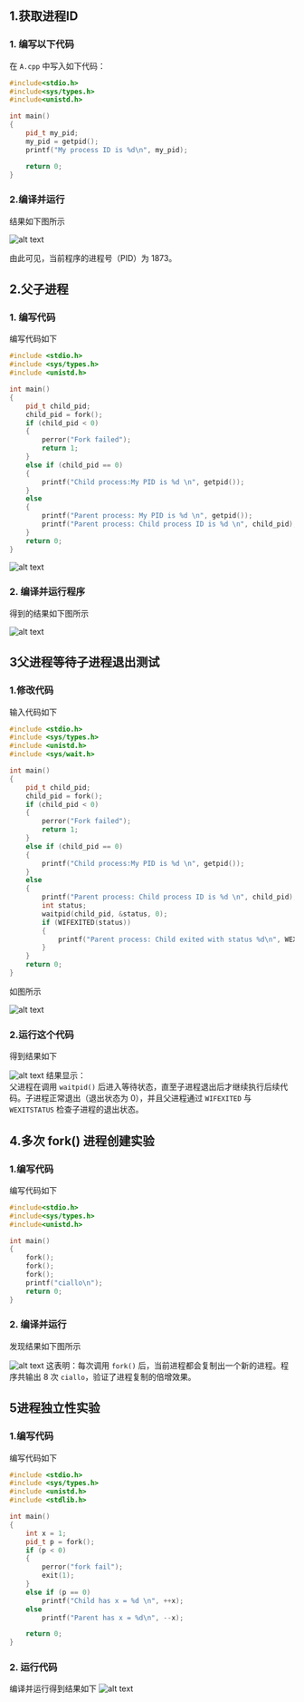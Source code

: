 ## 1.获取进程ID

### 1.  编写以下代码

在 `A.cpp` 中写入如下代码：

```cpp
#include<stdio.h>
#include<sys/types.h>
#include<unistd.h>

int main()
{
    pid_t my_pid;
    my_pid = getpid();
    printf("My process ID is %d\n", my_pid);

    return 0;
}

```

### 2.编译并运行

结果如下图所示

![alt text](47e0b7965b49cdd1e38cc0093122df3d.png)

由此可见，当前程序的进程号（PID）为 1873。


## 2.父子进程

### 1. 编写代码

编写代码如下

```cpp
#include <stdio.h>
#include <sys/types.h>
#include <unistd.h>

int main()
{
    pid_t child_pid;
    child_pid = fork();
    if (child_pid < 0)
    {
        perror("Fork failed");
        return 1;
    }
    else if (child_pid == 0)
    {
        printf("Child process:My PID is %d \n", getpid());
    }
    else
    {
        printf("Parent process: My PID is %d \n", getpid());
        printf("Parent process: Child process ID is %d \n", child_pid);
    }
    return 0;
}
```

![alt text](image.png)


### 2. 编译并运行程序  

得到的结果如下图所示

![alt text](image-1.png)


## 3父进程等待子进程退出测试

### 1.修改代码

输入代码如下

```cpp
#include <stdio.h>
#include <sys/types.h>
#include <unistd.h>
#include <sys/wait.h>

int main()
{
    pid_t child_pid;
    child_pid = fork();
    if (child_pid < 0)
    {
        perror("Fork failed");
        return 1;
    }
    else if (child_pid == 0)
    {
        printf("Child process:My PID is %d \n", getpid());
    }
    else
    {
        printf("Parent process: Child process ID is %d \n", child_pid);
        int status;
        waitpid(child_pid, &status, 0);
        if (WIFEXITED(status))
        {
            printf("Parent process: Child exited with status %d\n", WEXITSTATUS(status));
        }
    }
    return 0;
}
```

如图所示

![alt text](image-2.png)

### 2.运行这个代码

得到结果如下

![alt text](image-3.png)
结果显示：  
父进程在调用 `waitpid()` 后进入等待状态，直至子进程退出后才继续执行后续代码。子进程正常退出（退出状态为 0），并且父进程通过 `WIFEXITED` 与 `WEXITSTATUS` 检查子进程的退出状态。  

## 4.多次 fork() 进程创建实验

### 1.编写代码

编写代码如下

```cpp
#include<stdio.h>
#include<sys/types.h>
#include<unistd.h>

int main()
{
    fork();
    fork();
    fork();
    printf("ciallo\n");
    return 0;
}
```

### 2. 编译并运行

发现结果如下图所示

![alt text](image-4.png)
这表明：每次调用 `fork()` 后，当前进程都会复制出一个新的进程。程序共输出 8 次 `ciallo`，验证了进程复制的倍增效果。

## 5进程独立性实验

### 1.编写代码

编写代码如下

```cpp
#include <stdio.h>
#include <sys/types.h>
#include <unistd.h>
#include <stdlib.h>

int main()
{
    int x = 1;
    pid_t p = fork();
    if (p < 0)
    {
        perror("fork fail");
        exit(1);
    }
    else if (p == 0)
        printf("Child has x = %d \n", ++x);
    else
        printf("Parent has x = %d\n", --x);

    return 0;
}
```

### 2. 运行代码

编译并运行得到结果如下
![alt text](image-5.png)
